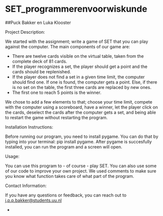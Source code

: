 # SET_programmerenvoorwiskunde
##Puck Bakker en Luka Klooster


Project Description:

We started with the assignment; write a game of SET that you can play against the computer. The main components of our game are:
- There are twelve cards visible on the virtual table, taken from the complete deck of 81 cards. 
- If the player recognizes a set, the player should get a point and the cards should be replenished. 
- If the player does not find a set in a given time limit, the computer should find one. If one is found, the computer gets a point. Else, if there is no set on the table, the first three cards are replaced by new ones.
- The first one to reach 5 points is the winner.

We chose to add a few elements to that; choose your time limit, compete with the computer using a scoreboard, have a winner, let the player click on the cards, deselect the cards after the computer gets a set, and being able to restart the game without restarting the program.


Installation Instructions:

Before running our program, you need to install pygame. You can do that by typing into your terminal: pip install pygame.
After pygame is succesfully installed, you can run the program and a screen will open. 


Usage:

You can use this program to - of course - play SET. You can also use some of our code to improve your own project. We used comments to make sure you know what function takes care of what part of the program. 


Contact Information:

If you have any questions or feedback, you can reach out to j.p.p.bakker@students.uu.nl 

- 
